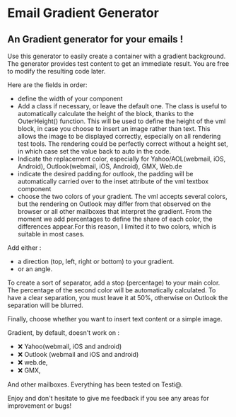 # Email Gradient Generator

## An Gradient generator for your emails !

Use this generator to easily create a container with a gradient background. The generator provides test content to get an immediate result. You are free to modify the resulting code later.

Here are the fields in order:
- define the width of your component
- Add a class if necessary, or leave the default one.
The class is useful to automatically calculate the height of the block, thanks to the OuterHeight() function. This will be used
to define the height of the vml block, in case you choose to insert an image rather than text. This allows the image to be displayed correctly, especially on all rendering test tools. The rendering could be perfectly correct without a height set, in which case set the value back to auto in the code.
- Indicate the replacement color, especially for Yahoo/AOL(webmail, iOS, Android), Outlook(webmail, iOS, Android), GMX, Web.de
- indicate the desired padding.for outlook, the padding will be automatically carried over to the inset attribute of the vml textbox component
- choose the two colors of your gradient. The vml accepts several colors, but the rendering on Outlook may differ from that observed on the browser or all other mailboxes that interpret the gradient. From the moment we add percentages to define the share of each color, the differences appear.For this reason, I limited it to two colors, which is suitable in most cases.

Add either :
- a direction (top, left, right or bottom) to your gradient.
- or an angle.

To create a sort of separator, add a stop (percentage) to your main color. The percentage of the second color will be automatically calculated. To have a clear separation, you must leave it at 50%, otherwise on Outlook the separation will be blurred.

Finally, choose whether you want to insert text content or a simple image.

Gradient, by default, doesn't work on : 
- ❌ Yahoo(webmail, iOS and android) 
- ❌ Outlook (webmail and iOS and android)
- ❌ web.de, 
- ❌ GMX,

And other mailboxes. Everything has been tested on Testi@.

Enjoy and don't hesitate to give me feedback if you see any areas for improvement or bugs!
